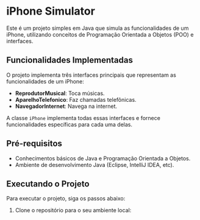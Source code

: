 # iPhone Simulator

Este é um projeto simples em Java que simula as funcionalidades de um iPhone, utilizando conceitos de Programação Orientada a Objetos (POO) e interfaces.

## Funcionalidades Implementadas

O projeto implementa três interfaces principais que representam as funcionalidades de um iPhone:

- **ReprodutorMusical**: Toca músicas.
- **AparelhoTelefonico**: Faz chamadas telefônicas.
- **NavegadorInternet**: Navega na internet.

A classe `iPhone` implementa todas essas interfaces e fornece funcionalidades específicas para cada uma delas.

## Pré-requisitos

- Conhecimentos básicos de Java e Programação Orientada a Objetos.
- Ambiente de desenvolvimento Java (Eclipse, IntelliJ IDEA, etc).

## Executando o Projeto

Para executar o projeto, siga os passos abaixo:

1. Clone o repositório para o seu ambiente local:
